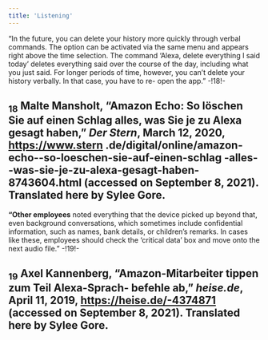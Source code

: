 ```yaml
---
title: 'Listening'
---
```


“In the future, you can delete your history more quickly through verbal commands. The option can be activated via the same menu and appears right above the time selection. The command ‘Alexa, delete everything I said today’ deletes everything said over the course of the day, including what you just said. For longer periods of time, however, you can’t delete your history verbally. In that case, you have to re- open the app.” -!18!-
## <sub class="subscript">**18**</sub> Malte Mansholt, “Amazon Echo: So löschen Sie auf einen Schlag alles, was Sie je zu Alexa gesagt haben,” _Der Stern_, March 12, 2020, https://www.stern .de/digital/online/amazon-echo--so-loeschen-sie-auf-einen-schlag -alles--was-sie-je-zu-alexa-gesagt-haben-8743604.html (accessed on September 8, 2021). Translated here by Sylee Gore.
**“Other employees** noted everything that the device picked up beyond that, even background conversations, which sometimes include confidential information, such as names, bank details, or children’s remarks. In cases like these, employees should check the ‘critical data’ box and move onto the next audio file.” -!19!-
## <sub class="subscript">**19**</sub> Axel Kannenberg, “Amazon-Mitarbeiter tippen zum Teil Alexa-Sprach- befehle ab,” _heise.de_, April 11, 2019, https://heise.de/-4374871 (accessed on September 8, 2021). Translated here by Sylee Gore.


